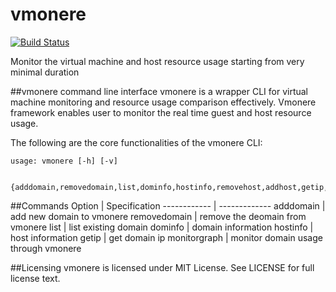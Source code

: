 vmonere
=======================
[![Build Status](https://drone.io/github.com/dcsolvere/vmonere/status.png)](https://drone.io/github.com/dcsolvere/vmonere/latest)

Monitor the virtual machine and host resource usage starting from very minimal duration


##vmonere command line interface
vmonere is a wrapper CLI for virtual machine monitoring and resource usage comparison effectively. Vmonere framework enables user to monitor
the real time guest and host resource usage.

The following are the core functionalities of the vmonere CLI:
```
usage: vmonere [-h] [-v]
               
     {adddomain,removedomain,list,dominfo,hostinfo,removehost,addhost,getip,setsmtpserver,setfrommailaddress,addsupportmail,monitorgraph}
```

##Commands
Option | Specification
------------ | -------------
adddomain | add new domain to vmonere
removedomain | remove the deomain from vmonere
list | list existing domain
dominfo | domain information
hostinfo | host information
getip | get domain ip
monitorgraph | monitor domain usage through vmonere

##Licensing
vmonere is licensed under MIT License. See LICENSE for full license text.
